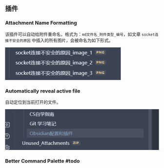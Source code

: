 

## 插件

### Attachment Name Formatting

该插件可以自动给附件重命名，格式为：`md文件名_附件类型_编号`，如文章 `socket连接不安全的原因` 中插入的所有图片，会被命名为如下形式。

![](附件/image/Obsidian配置和插件_image_1.png)

### Automatically reveal active file

自动定位到当前打开的文件。



![](附件/image/Obsidian配置和插件_image_2.png)

### Better Command Palette #todo


